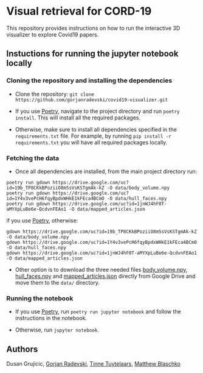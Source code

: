 # Visual retrieval for CORD-19

This repository provides instructions on how to run the interactive 3D visualizer to explore Covid19 papers.

## Instuctions for running the jupyter notebook locally

### Cloning the repository and installing the dependencies

- Clone the repository: `git clone https://github.com/gorjanradevski/covid19-visualizer.git`
- If you use [Poetry](https://python-poetry.org/), navigate to the project directory and run `poetry install`. This will install all the required packages.

- Otherwise, make sure to install all dependencies specified in the `requirements.txt` file. For example, by running `pip install -r requirements.txt` you will have all required packages locally.

### Fetching the data

- Once all dependencies are installed, from the main project directory run:

```shell
poetry run gdown https://drive.google.com/uc?id=19b_TP8CKkBPoziiO8m5sVsKSTgmAk-kZ -O data/body_volume.npy
poetry run gdown https://drive.google.com/uc?id=1Y4v3vePcH6fqyBpdxWHkE1kFEca4BCmO -O data/hull_faces.npy
poetry run gdown https://drive.google.com/uc?id=1jnWJ4hF0T-aMYXpLuBe6e-QcdvnFEAo1 -O data/mapped_articles.json 
```

if you use [Poetry](https://python-poetry.org/), otherwise:

```shell
gdown https://drive.google.com/uc?id=19b_TP8CKkBPoziiO8m5sVsKSTgmAk-kZ -O data/body_volume.npy
gdown https://drive.google.com/uc?id=1Y4v3vePcH6fqyBpdxWHkE1kFEca4BCmO -O data/hull_faces.npy
gdown https://drive.google.com/uc?id=1jnWJ4hF0T-aMYXpLuBe6e-QcdvnFEAo1 -O data/mapped_articles.json
```

- Other option is to download the three needed files [body_volume.npy](https://drive.google.com/file/d/1jnWJ4hF0T-aMYXpLuBe6e-QcdvnFEAo1/view?usp=sharing), [hull_faces.npy](https://drive.google.com/file/d/1Y4v3vePcH6fqyBpdxWHkE1kFEca4BCmO/view?usp=sharing) and [mapped_articles.json](https://drive.google.com/file/d/1jnWJ4hF0T-aMYXpLuBe6e-QcdvnFEAo1/view?usp=sharing) directly from Google Drive and move them to the `data/` directory.

### Running the notebook

- If you use [Poetry](https://python-poetry.org/), run `poetry run jupyter notebook` and follow the instructions in the notebook.

- Otherwise, run `jupyter notebook`.

## Authors

Dusan Grujicic, [Gorjan Radevski](http://gorjanradevski.github.io/), [Tinne Tuytelaars](https://homes.esat.kuleuven.be/~tuytelaa/), [Matthew Blaschko](https://homes.esat.kuleuven.be/~mblaschk/)
